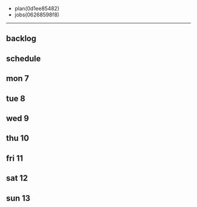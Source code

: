 
- plan(0d1ee85482)
- jobs(06268598f8)
---

## backlog


## schedule
## mon 7
## tue 8
## wed 9
## thu 10
## fri 11
## sat 12
## sun 13
